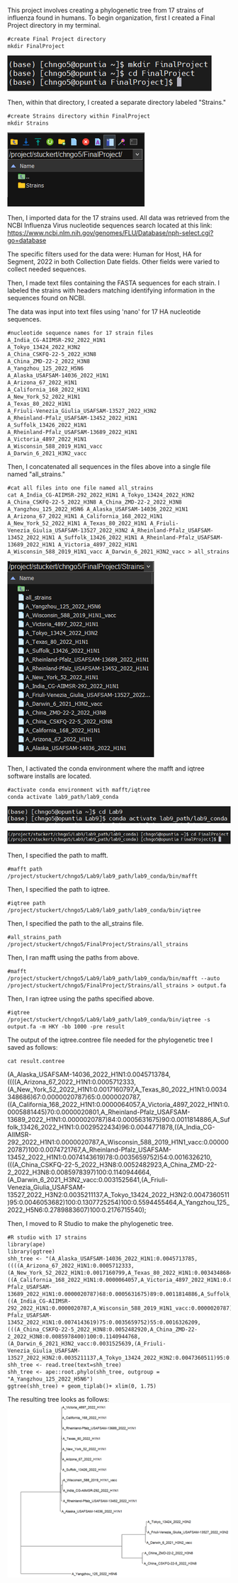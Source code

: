 This project involves creating a phylogenetic tree from 17 strains of influenza found in humans.
To begin organization, first I created a Final Project directory in my terminal. 

```
#create Final Project directory
mkdir FinalProject
```
![Final Project directory steps](https://github.com/chngo5/HA-Sequence-Influenza-Phylogenetic-Tree/blob/c4224f41818b42a6f4d65bc4b0067cc358735f4a/steps-for-project/Final%20Project%20directory%20steps.PNG)

Then, within that directory, I created a separate directory labeled "Strains."

```
#create Strains directory within FinalProject
mkdir Strains
```
![make Strains folder in Final Project directory](https://github.com/chngo5/HA-Sequence-Influenza-Phylogenetic-Tree/blob/c4224f41818b42a6f4d65bc4b0067cc358735f4a/steps-for-project/make%20Strains%20folder%20in%20Final%20Project%20directory.PNG)

Then, I imported data for the 17 strains used. All data was retrieved from the NCBI Influenza Virus nucleotide sequences search located at this link: https://www.ncbi.nlm.nih.gov/genomes/FLU/Database/nph-select.cgi?go=database

The specific filters used for the data were: Human for Host, HA for Segment, 2022 in both Collection Date fields. Other fields were varied to collect needed sequences.

Then, I made text files containing the FASTA sequences for each strain. I labeled the strains with headers matching identifying information in the sequences found on NCBI.

The data was input into text files using 'nano' for 17 HA nucleotide sequences.

```
#nucleotide sequence names for 17 strain files
A_India_CG-AIIMSR-292_2022_H1N1
A_Tokyo_13424_2022_H3N2
A_China_CSKFQ-22-5_2022_H3N8
A_China_ZMD-22-2_2022_H3N8
A_Yangzhou_125_2022_H5N6
A_Alaska_USAFSAM-14036_2022_H1N1
A_Arizona_67_2022_H1N1
A_California_168_2022_H1N1
A_New_York_52_2022_H1N1
A_Texas_80_2022_H1N1
A_Friuli-Venezia_Giulia_USAFSAM-13527_2022_H3N2
A_Rheinland-Pfalz_USAFSAM-13452_2022_H1N1
A_Suffolk_13426_2022_H1N1
A_Rheinland-Pfalz_USAFSAM-13689_2022_H1N1
A_Victoria_4897_2022_H1N1
A_Wisconsin_588_2019_H1N1_vacc
A_Darwin_6_2021_H3N2_vacc
```

Then, I concatenated all sequences in the files above into a single file named "all_strains."

```
#cat all files into one file named all_strains
cat A_India_CG-AIIMSR-292_2022_H1N1 A_Tokyo_13424_2022_H3N2 A_China_CSKFQ-22-5_2022_H3N8 A_China_ZMD-22-2_2022_H3N8 A_Yangzhou_125_2022_H5N6 A_Alaska_USAFSAM-14036_2022_H1N1 A_Arizona_67_2022_H1N1 A_California_168_2022_H1N1 A_New_York_52_2022_H1N1 A_Texas_80_2022_H1N1 A_Friuli-Venezia_Giulia_USAFSAM-13527_2022_H3N2 A_Rheinland-Pfalz_USAFSAM-13452_2022_H1N1 A_Suffolk_13426_2022_H1N1 A_Rheinland-Pfalz_USAFSAM-13689_2022_H1N1 A_Victoria_4897_2022_H1N1 A_Wisconsin_588_2019_H1N1_vacc A_Darwin_6_2021_H3N2_vacc > all_strains
```

![Strains Folder with all files](https://github.com/chngo5/HA-Sequence-Influenza-Phylogenetic-Tree/blob/c4224f41818b42a6f4d65bc4b0067cc358735f4a/steps-for-project/StrainsFolderAllFiles.PNG)

Then, I activated the conda environment where the mafft and iqtree software installs are located.
```
#activate conda environment with mafft/iqtree
conda activate lab9_path/lab9_conda
```

![change directory to the conda environment to activate](https://github.com/chngo5/HA-Sequence-Influenza-Phylogenetic-Tree/blob/c4224f41818b42a6f4d65bc4b0067cc358735f4a/steps-for-project/cd%20to%20conda%20environment_activate.PNG)

![change directory back to FinalProject directory](https://github.com/chngo5/HA-Sequence-Influenza-Phylogenetic-Tree/blob/c4224f41818b42a6f4d65bc4b0067cc358735f4a/steps-for-project/cd%20back%20to%20FinalProject.PNG)

Then, I specified the path to mafft.
```
#mafft path
/project/stuckert/chngo5/Lab9/lab9_path/lab9_conda/bin/mafft
```
Then, I specified the path to iqtree.
```
#iqtree path
/project/stuckert/chngo5/Lab9/lab9_path/lab9_conda/bin/iqtree
```
Then, I specified the path to the all_strains file.
```
#all_strains_path
/project/stuckert/chngo5/FinalProject/Strains/all_strains
```
Then, I ran mafft using the paths from above.
```
#mafft
/project/stuckert/chngo5/Lab9/lab9_path/lab9_conda/bin/mafft --auto /project/stuckert/chngo5/FinalProject/Strains/all_strains > output.fa
```
Then, I ran iqtree using the paths specified above.
```
#iqtree
/project/stuckert/chngo5/Lab9/lab9_path/lab9_conda/bin/iqtree -s output.fa -m HKY -bb 1000 -pre result
```
The output of the iqtree.contree file needed for the phylogenetic tree I saved as follows:
```
cat result.contree
```
(A_Alaska_USAFSAM-14036_2022_H1N1:0.0045713784,((((A_Arizona_67_2022_H1N1:0.0005712333,(A_New_York_52_2022_H1N1:0.0017160797,A_Texas_80_2022_H1N1:0.0034348686)67:0.0000020787)65:0.0000020787,((A_California_168_2022_H1N1:0.0000064057,A_Victoria_4897_2022_H1N1:0.0005881445)70:0.0000020801,A_Rheinland-Pfalz_USAFSAM-13689_2022_H1N1:0.0000020787)84:0.0005631675)90:0.0011814886,A_Suffolk_13426_2022_H1N1:0.0029522434)96:0.0044771878,((A_India_CG-AIIMSR-292_2022_H1N1:0.0000020787,A_Wisconsin_588_2019_H1N1_vacc:0.0000020787)100:0.0074721767,A_Rheinland-Pfalz_USAFSAM-13452_2022_H1N1:0.0074143619)78:0.0035659752)54:0.0016326210,(((A_China_CSKFQ-22-5_2022_H3N8:0.0052482923,A_China_ZMD-22-2_2022_H3N8:0.0085978397)100:0.1140944664,(A_Darwin_6_2021_H3N2_vacc:0.0031525641,(A_Friuli-Venezia_Giulia_USAFSAM-13527_2022_H3N2:0.0035211137,A_Tokyo_13424_2022_H3N2:0.0047360511)95:0.0046053682)100:0.1307725254)100:0.5594455464,A_Yangzhou_125_2022_H5N6:0.2789883607)100:0.2176715540);

Then, I moved to R Studio to make the phylogenetic tree. 
```
#R studio with 17 strains
library(ape)
library(ggtree)
shh_tree <- "(A_Alaska_USAFSAM-14036_2022_H1N1:0.0045713785,((((A_Arizona_67_2022_H1N1:0.0005712333,(A_New_York_52_2022_H1N1:0.0017160799,A_Texas_80_2022_H1N1:0.0034348684)77:0.0000020787)66:0.0000020787,((A_California_168_2022_H1N1:0.0000064057,A_Victoria_4897_2022_H1N1:0.0005881445)73:0.0000020801,A_Rheinland-Pfalz_USAFSAM-13689_2022_H1N1:0.0000020787)68:0.0005631675)89:0.0011814886,A_Suffolk_13426_2022_H1N1:0.0029522434)97:0.0044771878,((A_India_CG-AIIMSR-292_2022_H1N1:0.0000020787,A_Wisconsin_588_2019_H1N1_vacc:0.0000020787)100:0.0074721767,A_Rheinland-Pfalz_USAFSAM-13452_2022_H1N1:0.0074143619)75:0.0035659752)55:0.0016326209,(((A_China_CSKFQ-22-5_2022_H3N8:0.0052482920,A_China_ZMD-22-2_2022_H3N8:0.0085978400)100:0.1140944768,(A_Darwin_6_2021_H3N2_vacc:0.0031525639,(A_Friuli-Venezia_Giulia_USAFSAM-13527_2022_H3N2:0.0035211137,A_Tokyo_13424_2022_H3N2:0.0047360511)95:0.0046053685)100:0.1307725204)100:0.5594456325,A_Yangzhou_125_2022_H5N6:0.2789883719)100:0.2176715749);"
shh_tree <- read.tree(text=shh_tree)
shh_tree <- ape::root.phylo(shh_tree, outgroup = "A_Yangzhou_125_2022_H5N6")
ggtree(shh_tree) + geom_tiplab()+ xlim(0, 1.75)
```
The resulting tree looks as follows:
![Phylogenetic Tree](https://github.com/chngo5/HA-Sequence-Influenza-Phylogenetic-Tree/blob/c4224f41818b42a6f4d65bc4b0067cc358735f4a/steps-for-project/Final%20Tree%20for%20Phylo%20Bioinfo%20Project.PNG)
